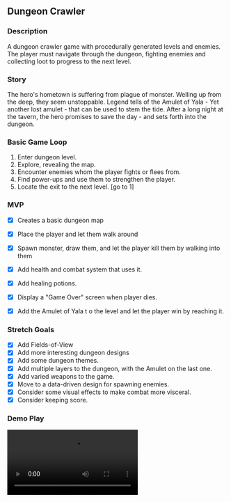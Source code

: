 

## Dungeon Crawler

### Description
A dungeon crawler game with procedurally generated levels and enemies. The player must navigate through the dungeon, fighting enemies and collecting loot to progress to the next level.

### Story
The hero's hometown is suffering from plague of monster. Welling up from the deep, they seem unstoppable. Legend tells of the Amulet of Yala - Yet another lost amulet - that can be used to stem the tide. After a long night at the tavern, the hero promises to save the day - and sets forth into the dungeon.


### Basic Game Loop
1. Enter dungeon level.
2. Explore, revealing the map.
3. Encounter enemies whom the player fights or flees from.
4. Find power-ups and use them to strengthen the player.
5. Locate the exit to the next level. 
[go to 1]

### MVP
- [x] Creates a basic dungeon map
- [x] Place the player and let them walk around
- [x] Spawn monster, draw them, and let the player kill them by walking into them
- [x] Add health and combat system that uses it.
- [x] Add healing potions.
- [x] Display a "Game Over" screen when player dies.
- [x] Add the Amulet of Yala t o the level and let the player win by reaching it.


### Stretch Goals
- [x] Add Fields-of-View
- [x] Add more interesting dungeon designs
- [x] Add some dungeon themes.
- [x] Add multiple layers to the dungeon, with the Amulet on the last one.
- [x] Add varied weapons to the game.
- [x] Move to a data-driven design for spawning enemies.
- [x] Consider some visual effects to make combat more visceral.
- [x] Consider keeping score.

### Demo Play
![Demo Play](./resources/demo.mp4)
